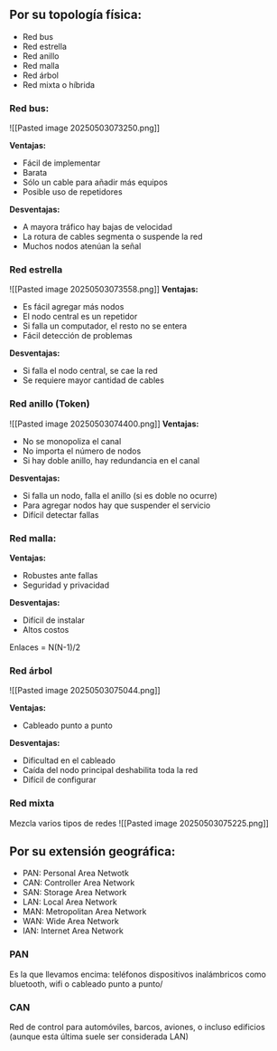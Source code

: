 ## Por su topología física:
- Red bus
- Red estrella
- Red anillo
- Red malla
- Red árbol
- Red mixta o híbrida

### Red bus:
![[Pasted image 20250503073250.png]]

**Ventajas:**
- Fácil de implementar
- Barata
- Sólo un cable para añadir más equipos
- Posible uso de repetidores

**Desventajas:**
- A mayora tráfico hay bajas de velocidad
- La rotura de cables segmenta o suspende la red
- Muchos nodos atenúan la señal

### Red estrella
![[Pasted image 20250503073558.png]]
**Ventajas:**
- Es fácil agregar más nodos
- El nodo central es un repetidor
- Si falla un computador, el resto no se entera
- Fácil detección de problemas

**Desventajas:**
- Si falla el nodo central, se cae la red
- Se requiere mayor cantidad de cables

### Red anillo (Token)
![[Pasted image 20250503074400.png]]
**Ventajas:**
- No se monopoliza el canal
- No importa el número de nodos
- Si hay doble anillo, hay redundancia en el canal

**Desventajas:**
- Si falla un nodo, falla el anillo (si es doble no ocurre)
- Para agregar nodos hay que suspender el servicio
- Difícil detectar fallas

### Red malla:
**Ventajas:**
- Robustes ante fallas
- Seguridad y privacidad

**Desventajas:**
- Difícil de instalar
- Altos costos

Enlaces = N(N-1)/2

### Red árbol
![[Pasted image 20250503075044.png]]

**Ventajas:**
- Cableado punto a punto

**Desventajas:**
- Dificultad en el cableado
- Caída del nodo principal deshabilita toda la red
- Difícil de configurar


### Red mixta
Mezcla varios tipos de redes
![[Pasted image 20250503075225.png]]

## Por su extensión geográfica:
- PAN: Personal Area Netwotk
- CAN: Controller Area Network
- SAN: Storage Area Network
- LAN: Local Area Network
- MAN: Metropolitan Area Network
- WAN: Wide Area Network
- IAN: Internet Area Network

### PAN
Es la que llevamos encima: teléfonos dispositivos inalámbricos como bluetooth, wifi o cableado punto a punto/

### CAN
Red de control para automóviles, barcos, aviones, o incluso edificios (aunque esta última suele ser considerada LAN)